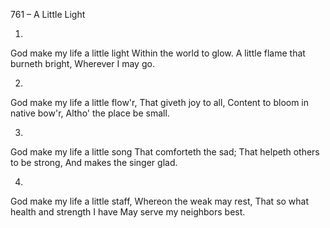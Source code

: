 761 – A Little Light


1.
God make my life a little light 
Within the world to glow.
A little flame that burneth bright,
Wherever I may go.

2.
God make my life a little flow'r,
That giveth joy to all,
Content to bloom in native bow'r,
Altho' the place be small.

3.
God make my life a little song
That comforteth the sad;
That helpeth others to be strong,
And makes the singer glad.

4.
God make my life a little staff,
Whereon the weak may rest,
That so what health and strength I have
May serve my neighbors best.

